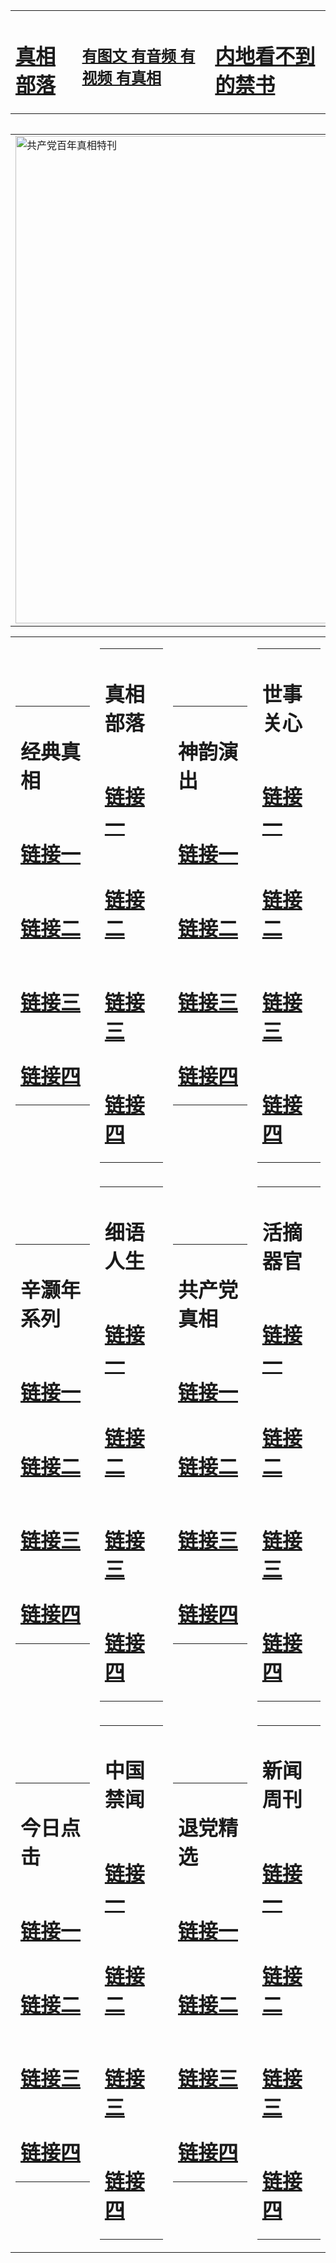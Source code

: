 <table><tr><td><H1><a href="http://t.cn/RazHsnb">真相部落</a></H1></td><td><H2><a href="http://t.cn/RazQvfi">有图文 有音频 有视频 有真相</a></H2><td><H1><a href="http://t.cn/RazQv3e"> 内地看不到的禁书</a></H1></td></table><table><table><tr><td><a href="http://t.cn/RXHDD1W"><img src="http://1657.13.dateeasily.com/zx/bngcd/gcdbnzx.jpg" width="780"  border="0" alt="共产党百年真相特刊"></a></td></tr></table><table><tr><td><table><tr><td ><h1>经典真相</h1></td></tr><tr><td><h1>  <a href="http://t.cn/RazHsQH" target=_blank>链接一</a>  </h1></td></tr><tr><td><h1>  <a href="http://t.cn/RazHsmE" target=_blank>链接二</a>  </h1></td></tr><tr><td><h1>  <a href="http://t.cn/RazHs3i" target=_blank>链接三</a>  </h1></td></tr><tr><td><h1>  <a href="http://po.st/cK1rXJ" target=_blank>链接四</a>  </h1></td></tr></table></td><td><table><tr><td ><h1>真相部落</h1></td></tr><tr><td><h1>  <a href="http://t.cn/RazQvhc" target=_blank>链接一</a>  </h1></td></tr><tr><td><h1>  <a href="http://t.cn/RXHDexB" target=_blank>链接二</a>  </h1></td></tr><tr><td><h1>  <a href="http://po.st/eHoAVd" target=_blank>链接三</a>  </h1></td></tr><tr><td><h1>  <a href="http://po.st/JyPShV" target=_blank>链接四</a>  </h1></td></tr></table></td><td><table><tr><td ><h1>神韵演出</h1></td></tr><tr><td><h1>  <a href="http://t.cn/RazQvcm" target=_blank>链接一</a>  </h1></td></tr><tr><td><h1>  <a href="http://t.cn/RazQvM2" target=_blank>链接二</a>  </h1></td></tr><tr><td><h1>  <a href="http://po.st/icuFkK" target=_blank>链接三</a>  </h1></td></tr><tr><td><h1>  <a href="http://po.st/KDpRQA" target=_blank>链接四</a>  </h1></td></tr></table></td><td><table><tr><td ><h1>世事关心</h1></td></tr><tr><td><h1>  <a href="http://t.cn/RXE0NAs" target=_blank>链接一</a>  </h1></td></tr><tr><td><h1>  <a href="http://t.cn/RXE0p0j" target=_blank>链接二</a>  </h1></td></tr><tr><td><h1>  <a href="http://po.st/okbB4Q" target=_blank>链接三</a>  </h1></td></tr><tr><td><h1>  <a href="http://po.st/613MY5" target=_blank>链接四</a>  </h1></td></tr></table></td></tr><tr><td><table><tr><td ><h1>辛灏年系列</h1></td></tr><tr><td><h1>  <a href="http://t.cn/RazQvu0" target=_blank>链接一</a>  </h1></td></tr><tr><td><h1>  <a href="http://t.cn/RazQvBH" target=_blank>链接二</a>  </h1></td></tr><tr><td><h1>  <a href="http://po.st/2r676M" target=_blank>链接三</a>  </h1></td></tr><tr><td><h1>  <a href="http://t.cn/RazQPPf" target=_blank>链接四</a>  </h1></td></tr></table></td><td><table><tr><td ><h1>细语人生</h1></td></tr><tr><td><h1>  <a href="http://t.cn/RazQPwy" target=_blank>链接一</a>  </h1></td></tr><tr><td><h1>  <a href="http://t.cn/RXE00RO" target=_blank>链接二</a>  </h1></td></tr><tr><td><h1>  <a href="http://po.st/4r58DF" target=_blank>链接三</a>  </h1></td></tr><tr><td><h1>  <a href="http://t.cn/RazQPqt" target=_blank>链接四</a>  </h1></td></tr></table></td><td><table><tr><td ><h1>共产党真相</h1></td></tr><tr><td><h1>  <a href="http://t.cn/RXHDD1W" target=_blank>链接一</a>  </h1></td></tr><tr><td><h1>  <a href="http://t.cn/RazQPxv" target=_blank>链接二</a>  </h1></td></tr><tr><td><h1>  <a href="http://po.st/HlvTQx" target=_blank>链接三</a>  </h1></td></tr><tr><td><h1>  <a href="http://t.cn/RazQPos" target=_blank>链接四</a>  </h1></td></tr></table></td><td><table><tr><td ><h1>活摘器官</h1></td></tr><tr><td><h1>  <a href="http://t.cn/RazQP0x" target=_blank>链接一</a>  </h1></td></tr><tr><td><h1>  <a href="http://t.cn/RazQPOE" target=_blank>链接二</a>  </h1></td></tr><tr><td><h1>  <a href="http://po.st/vsSUxk" target=_blank>链接三</a>  </h1></td></tr><tr><td><h1>  <a href="http://t.cn/RazQP8Q" target=_blank>链接四</a>  </h1></td></tr></table></td></tr><tr><td><table><tr><td ><h1>今日点击</h1></td></tr><tr><td><h1>  <a href="http://t.cn/RazQhPt" target=_blank>链接一</a>  </h1></td></tr><tr><td><h1>  <a href="http://t.cn/RazQhhW" target=_blank>链接二</a>  </h1></td></tr><tr><td><h1>  <a href="http://po.st/M7SPn6" target=_blank>链接三</a>  </h1></td></tr><tr><td><h1>  <a href="http://po.st/3RxCwr" target=_blank>链接四</a>  </h1></td></tr></table></td><td><table><tr><td ><h1>中国禁闻</h1></td></tr><tr><td><h1>  <a href="http://t.cn/RazQhqn" target=_blank>链接一</a>  </h1></td></tr><tr><td><h1>  <a href="http://t.cn/RazQhqn" target=_blank>链接二</a>  </h1></td></tr><tr><td><h1>  <a href="http://po.st/gWEu1Y" target=_blank>链接三</a>  </h1></td></tr><tr><td><h1>  <a href="http://po.st/xA6C6o" target=_blank>链接四</a>  </h1></td></tr></table></td><td><table><tr><td ><h1>退党精选</h1></td></tr><tr><td><h1>  <a href="http://t.cn/RazQho6" target=_blank>链接一</a>  </h1></td></tr><tr><td><h1>  <a href="http://t.cn/RXHDkk4" target=_blank>链接二</a>  </h1></td></tr><tr><td><h1>  <a href="http://po.st/RrH0ks" target=_blank>链接三</a>  </h1></td></tr><tr><td><h1>  <a href="http://po.st/g9vpMC" target=_blank>链接四</a>  </h1></td></tr></table></td><td><table><tr><td ><h1>新闻周刊</h1></td></tr><tr><td><h1>  <a href="http://t.cn/RazQhH1" target=_blank>链接一</a>  </h1></td></tr><tr><td><h1>  <a href="http://t.cn/RazQh8V" target=_blank>链接二</a>  </h1></td></tr><tr><td><h1>  <a href="http://po.st/52cAaM" target=_blank>链接三</a>  </h1></td></tr><tr><td><h1>  <a href="http://po.st/y5i2VS" target=_blank>链接四</a>  </h1></td></tr></table></td></tr></table>
